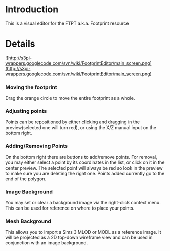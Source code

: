 # Introduction #
This is a visual editor for the FTPT a.k.a. Footprint resource


# Details #
![http://s3pi-wrappers.googlecode.com/svn/wiki/FootprintEditor/main_screen.png](http://s3pi-wrappers.googlecode.com/svn/wiki/FootprintEditor/main_screen.png)

### Moving the footprint ###
Drag the orange circle to move the entire footprint as a whole.

### Adjusting points ###
Points can be repositioned by either clicking and dragging in the preview(selected one will turn red), or using the X/Z manual input on the bottom right.

### Adding/Removing Points ###
On the bottom right there are buttons to add/remove points.  For removal, you may either select a point by its coordinates in the list, or click on it in the center preview.  The selected point will always be red so look in the preview to make sure you are deleting the right one.  Points added currently go to the end of the polygon.


### Image Background ###
You may set or clear a background image via the right-click context menu.  This can be used for reference on where to place your points.

### Mesh Background ###
This allows you to import a Sims 3 MLOD or MODL as a reference image.  It will be projected as a 2D top-down wireframe view and can be used in conjunction with an image background.